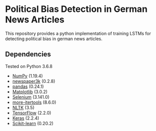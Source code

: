 # Political Bias Detection in German News Articles

This repository provides a python implementation of training LSTMs for detecting political bias in german news articles.

## Dependencies
Tested on Python 3.6.8
* [NumPy](http://www.numpy.org/) (1.19.4)
* [newspaper3k](https://newspaper.readthedocs.io/en/latest/) (0.2.8)
* [pandas](https://pandas.pydata.org/) (0.24.1)
* [Matplotlib](https://matplotlib.org/) (3.0.2)
* [Selenium](https://selenium-python.readthedocs.io/) (3.141.0)
* [more-itertools](https://pypi.org/project/more-itertools/) (8.6.0)
* [NLTK](https://www.nltk.org/) (3.5)
* [TensorFlow](https://www.tensorflow.org/) (2.2.0)
* [Keras](https://keras.io/) (2.2.4)
* [Scikit-learn](https://scikit-learn.org/stable/) (0.20.2)
